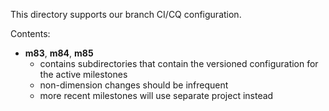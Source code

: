 This directory supports our branch CI/CQ configuration.

Contents:

* **m83**, **m84**, **m85**
  * contains subdirectories that contain the versioned configuration for the
  active milestones
  * non-dimension changes should be infrequent
  * more recent milestones will use separate project instead
